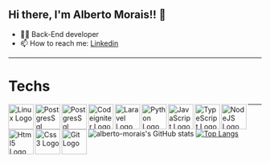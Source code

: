 <h2> Hi there, I'm Alberto Morais!! 👋 </h2>

- :man_technologist: Back-End developer 
- 📫 How to reach me: <a href= "https://www.linkedin.com/in/alberto-morais-de-oliveira-filho-9338a1123/" target="_blank"> Linkedin </a>

---

<h1>Techs</h1>
<img src="https://cdn.jsdelivr.net/gh/devicons/devicon/icons/linux/linux-original.svg" alt="Linux Logo" width="50" height="50" align="left"/>
<img src="https://cdn.jsdelivr.net/gh/devicons/devicon/icons/postgresql/postgresql-original.svg" alt="PostgresSql Logo" width="50" height="50" align="left" />
<img src="https://cdn.jsdelivr.net/gh/devicons/devicon/icons/mysql/mysql-original.svg" alt="PostgresSql Logo" width="50" height="50" align="left"/>
<img src="https://cdn.jsdelivr.net/gh/devicons/devicon/icons/codeigniter/codeigniter-plain.svg" alt="Codeigniter Logo" width="50" height="50" align="left"/>
<img src="https://cdn.jsdelivr.net/gh/devicons/devicon/icons/laravel/laravel-plain.svg" alt="Laravel Logo" width="50" height="50" align="left"/>
<img src="https://cdn.jsdelivr.net/gh/devicons/devicon/icons/python/python-original.svg" alt="Python Logo" width="50" height="50" align="left"/>
<img src="https://cdn.jsdelivr.net/gh/devicons/devicon/icons/javascript/javascript-original.svg" alt="JavaScript Logo" width="50" height="50" align="left"/>
<img src="https://cdn.jsdelivr.net/gh/devicons/devicon/icons/typescript/typescript-original.svg" alt="TypeScript Logo" width="50" height="50" align="left"/>
<img src="https://cdn.jsdelivr.net/gh/devicons/devicon/icons/nodejs/nodejs-original.svg" alt="NodeJS Logo" width="50" height="50" align="left"/>
<img src="https://cdn.jsdelivr.net/gh/devicons/devicon/icons/html5/html5-original-wordmark.svg" alt="Html5 Logo" width="50" height="50" align="left"/>
<img src="https://cdn.jsdelivr.net/gh/devicons/devicon/icons/css3/css3-original-wordmark.svg"  alt="Css3 Logo" width="50" height="50" align="left"/>
<img src="https://cdn.jsdelivr.net/gh/devicons/devicon/icons/git/git-plain-wordmark.svg" alt="Git Logo" width="50" height="50" align="left"/>

---

![alberto-morais's GitHub stats](https://github-readme-stats.vercel.app/api?username=alberto-morais&show_icons=true&theme=chartreuse-dark)
[![Top Langs](https://github-readme-stats.vercel.app/api/top-langs/?username=alberto-morais&layout=compact&show_icons=true&theme=chartreuse-dark&exclude_repo=empresaX,BlogX)](https://github.com/alberto-morais/github-readme-stats)
